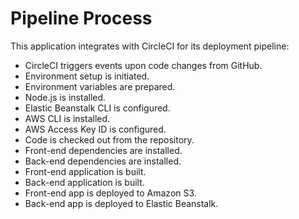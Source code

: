 # Pipeline Process

This application integrates with CircleCI for its deployment pipeline:

- CircleCI triggers events upon code changes from GitHub.
- Environment setup is initiated.
- Environment variables are prepared.
- Node.js is installed.
- Elastic Beanstalk CLI is configured.
- AWS CLI is installed.
- AWS Access Key ID is configured.
- Code is checked out from the repository.
- Front-end dependencies are installed.
- Back-end dependencies are installed.
- Front-end application is built.
- Back-end application is built.
- Front-end app is deployed to Amazon S3.
- Back-end app is deployed to Elastic Beanstalk.